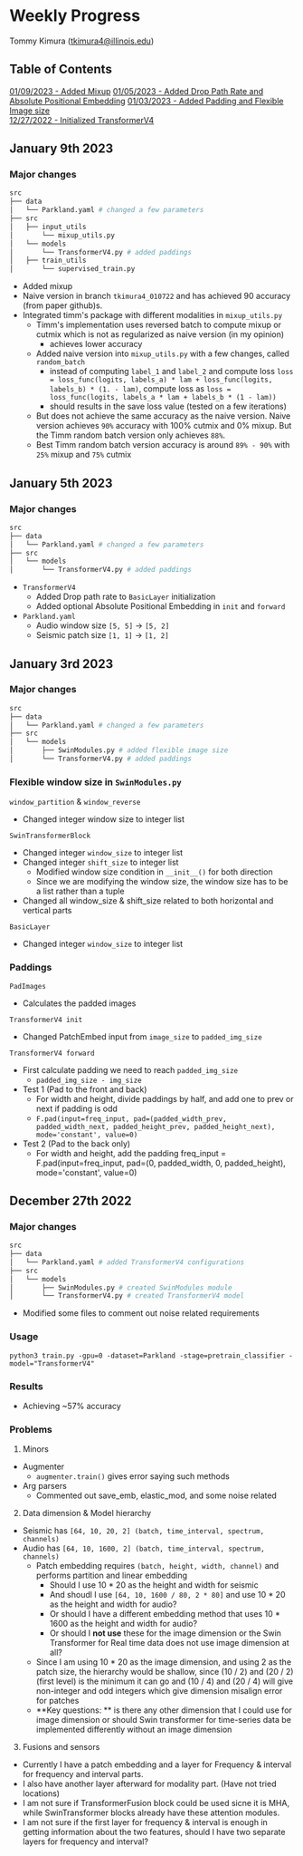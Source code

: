 # Weekly Progress

Tommy Kimura (tkimura4@illinois.edu)

## Table of Contents  
[01/09/2023 - Added Mixup](#january-9th-2023)
[01/05/2023 - Added Drop Path Rate and Absolute Positional Embedding](#january-5th-2023)
[01/03/2023 - Added Padding and Flexible Image size](#january-3rd-2023)  
[12/27/2022 - Initialized TransformerV4](#december-27th-2022) 

## January 9th 2023

### Major changes

```bash
src
├── data
│   └── Parkland.yaml # changed a few parameters
├── src
│   ├── input_utils
│       └── mixup_utils.py
│   └── models
│       └── TransformerV4.py # added paddings
│   ├── train_utils
│       └── supervised_train.py
```

- Added mixup
- Naive version in branch `tkimura4_010722` and has achieved 90 accuracy (from paper github)s.
- Integrated timm's package with different modalities in `mixup_utils.py`
    - Timm's implementation uses reversed batch to compute mixup or cutmix which is not as regularized as naive version (in my opinion)
        - achieves lower accuracy
    - Added naive version into `mixup_utils.py` with a few changes, called `random_batch`
        - instead of computing `label_1` and `label_2` and compute loss `loss = loss_func(logits, labels_a) * lam + loss_func(logits, labels_b) * (1. - lam)`, compute loss as `loss = loss_func(logits, labels_a * lam + labels_b * (1 - lam))`
        - should results in the save loss value (tested on a few iterations)
    - But does not achieve the same accuracy as the naive version. Naive version achieves `90%` accuracy with 100% cutmix and 0% mixup. But the Timm random batch version only achieves `88%`.
    - Best Timm random batch version accuracy is around `89% - 90%` with `25%` mixup and `75%` cutmix

## January 5th 2023

### Major changes

```bash
src
├── data
│   └── Parkland.yaml # changed a few parameters
├── src
│   └── models
│       └── TransformerV4.py # added paddings
```

- `TransformerV4`
    - Added Drop path rate to `BasicLayer` initialization
    - Added optional Absolute Positional Embedding in `init` and `forward`
- `Parkland.yaml`
    - Audio window size `[5, 5]` -> `[5, 2]`
    - Seismic patch size `[1, 1]` -> `[1, 2]`


## January 3rd 2023

### Major changes

```bash
src
├── data
│   └── Parkland.yaml # changed a few parameters
├── src
│   └── models
│       ├── SwinModules.py # added flexible image size
│       └── TransformerV4.py # added paddings
```

### Flexible window size in `SwinModules.py`

`window_partition` & `window_reverse`

- Changed integer window size to integer list

`SwinTransformerBlock`

- Changed integer `window_size` to integer list
- Changed integer `shift_size` to integer list
    - Modified window size condition in `__init__()` for both direction
    - Since we are modifying the window size, the window size has to be a list rather than a tuple
- Changed all window_size & shift_size related to both horizontal and vertical parts

`BasicLayer`

- Changed integer `window_size` to integer list

### Paddings

`PadImages`

- Calculates the padded images

`TransformerV4 init`

- Changed PatchEmbed input from `image_size` to `padded_img_size`

`TransformerV4 forward`

- First calculate padding we need to reach `padded_img_size`
    - `padded_img_size - img_size`
- Test 1 (Pad to the front and back)
    - For width and height, divide paddings by half, and add one to prev or next if padding is odd
    - `F.pad(input=freq_input, pad=(padded_width_prev, padded_width_next, padded_height_prev, padded_height_next), mode='constant', value=0)`
- Test 2 (Pad to the back only)
    - For width and height, add the padding
    freq_input = F.pad(input=freq_input, pad=(0, padded_width, 0, padded_height), mode='constant', value=0)





## December 27th 2022

### Major changes

```bash
src
├── data
│   └── Parkland.yaml # added TransformerV4 configurations
├── src
│   └── models
│       ├── SwinModules.py # created SwinModules module
│       └── TransformerV4.py # created TransformerV4 model
```

- Modified some files to comment out noise related requirements

### Usage

```
python3 train.py -gpu=0 -dataset=Parkland -stage=pretrain_classifier -model="TransformerV4"
```

### Results

- Achieving ~57% accuracy

### Problems

1. Minors

- Augmenter
    - `augmenter.train()` gives error saying such methods
- Arg parsers
    - Commented out save_emb, elastic_mod, and some noise related

2. Data dimension & Model hierarchy

- Seismic has `[64, 10, 20, 2] (batch, time_interval, spectrum, channels)`
- Audio has `[64, 10, 1600, 2] (batch, time_interval, spectrum, channels)`
    - Patch embedding requires `(batch, height, width, channel)` and performs partition and linear embedding
        - Should I use 10 * 20 as the height and width for seismic
        - And shoudl I use `[64, 10, 1600 / 80, 2 * 80]` and use 10 * 20 as the height and width for audio? 
        - Or should I have a different embedding method that uses 10 * 1600 as the height and width for audio?
        - Or should I **not use** these for the image dimension or the Swin Transformer for Real time data does not use image dimension at all? 
    - Since I am using 10 * 20 as the image dimension, and using 2 as the patch size, the hierarchy would be shallow, since (10 / 2) and (20 / 2) (first level) is the minimum it can go and (10 / 4) and (20 / 4) will give non-integer and odd integers which give dimension misalign error for patches
    - **Key questions: ** is there any other dimension that I could use for image dimension or should Swin transformer for time-series data be implemented differently without an image dimension

3. Fusions and sensors

- Currently I have a patch embedding and a layer for Frequency & interval for frequency and interval parts.
- I also have another layer afterward for modality part. (Have not tried locations)
- I am not sure if TransformerFusion block could be used sicne it is MHA, while SwinTransformer blocks already have these attention modules. 
- I am not sure if the first layer for frequency & interval is enough in getting information about the two features, should I have two separate layers for frequency and interval?